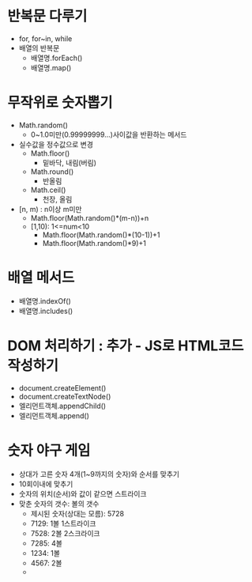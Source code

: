 # 반복문 다루기
- for, for~in, while 
- 배열의 반복문
  - 배열명.forEach()
  - 배열명.map()

# 무작위로 숫자뽑기
- Math.random()
  - 0~1.0미만(0.99999999...)사이값을 반환하는 메서드
- 실수값을 정수값으로 변경
  - Math.floor()
    - 밑바닥, 내림(버림)
  - Math.round()
    - 반올림
  - Math.ceil()
    - 천장, 올림
- [n, m) : n이상 m미만
  - Math.floor(Math.random()*(m-n))+n
  - [1,10): 1<=num<10
    - Math.floor(Math.random()*(10-1))+1
    - Math.floor(Math.random()*9)+1

# 배열 메서드
- 배열명.indexOf()
- 배열명.includes()

# DOM 처리하기 : 추가 - JS로 HTML코드 작성하기
- document.createElement()
- document.createTextNode()
- 엘리먼트객체.appendChild()
- 엘리먼트객체.append()

# 숫자 야구 게임
- 상대가 고른 숫자 4개(1~9까지의 숫자)와 순서를 맞추기
- 10회이내에 맞추기
- 숫자의 위치(순서)와 값이 같으면 스트라이크
- 맞춘 숫자의 갯수: 볼의 갯수
  - 제시된 숫자(상대는 모름): 5728 
  - 7129: 1볼 1스트라이크
  - 7528: 2볼 2스크라이크
  - 7285: 4볼
  - 1234: 1볼
  - 4567: 2볼
  -